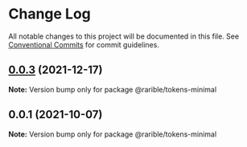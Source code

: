 # Change Log

All notable changes to this project will be documented in this file.
See [Conventional Commits](https://conventionalcommits.org) for commit guidelines.

## [0.0.3](https://github.com/rarible/protocol-contracts/compare/@rarible/tokens-minimal@0.0.1...@rarible/tokens-minimal@0.0.3) (2021-12-17)

**Note:** Version bump only for package @rarible/tokens-minimal





## 0.0.1 (2021-10-07)

**Note:** Version bump only for package @rarible/tokens-minimal
